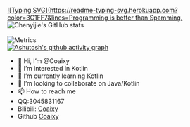 [![Typing SVG](https://readme-typing-svg.herokuapp.com?color=3C1FF7&lines=Programming is better than Spamming.](https://git.io/typing-svg)<br>
![ Chenyijie's GitHub stats](https://github-readme-stats.vercel.app/api?username=coaixy&show_icons=true)<br><br>
![Metrics](https://metrics.lecoq.io/coaixy?template=classic&isocalendar=1&languages=1&isocalendar.duration=half-year&languages.limit=8&languages.threshold=0%25&languages.colors=github&languages.sections=most-used&languages.indepth=false&languages.analysis.timeout=15&languages.categories=markup%2C%20programming&languages.recent.categories=markup%2C%20programming&languages.recent.load=300&languages.recent.days=14&config.timezone=Asia%2FShanghai)<br>
[![Ashutosh's github activity graph](https://activity-graph.herokuapp.com/graph?username=coaixy&theme=github)](https://github.com/ashutosh00710/github-readme-activity-graph)



- 👋 Hi, I’m @Coaixy
- 👀 I’m interested in Kotlin
- 🌱 I’m currently learning Kotlin
- 💞️ I’m looking to collaborate on Java/Kotlin
- 📫 How to reach me 
- QQ:3045831167
- Bilibili: [Coaixy](https://space.bilibili.com/103287843)
- Github [Coaixy](https://github.com/Coaixy/)

<!---
Coaixy/Coaixy is a ✨ special ✨ repository because its `README.md` (this file) appears on your GitHub profile.
You can click the Preview link to take a look at your changes.
--->
